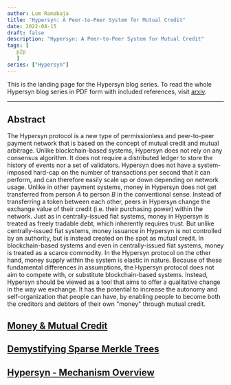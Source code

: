 ```yaml
---
author: Lum Ramabaja
title: "Hypersyn: A Peer-to-Peer System for Mutual Credit"
date: 2022-08-15
draft: false
description: "Hypersyn: A Peer-to-Peer System for Mutual Credit"
tags: [
   p2p
   ]
series: ["Hypersyn"]
---
```


This is the landing page for the Hypersyn blog series. To read the whole Hypersyn blog series in PDF form with included references, visit [arxiv](https://arxiv.org/pdf/2206.04049.pdf).

---
<!--more-->
 
## Abstract

The Hypersyn protocol is a new type of permissionless and peer-to-peer payment network that is based on the concept of mutual credit and mutual arbitrage. Unlike blockchain-based systems, Hypersyn does not rely on any consensus algorithm. It does not require a distributed ledger to store the history of events nor a set of validators. Hypersyn does not have a system-imposed hard-cap on the number of transactions per second that it can perform, and can therefore easily scale up or down depending on network usage. Unlike in other payment systems, money in Hypersyn does not get transferred from person $A$ to person $B$ in the conventional sense. Instead of transferring a token between each other, peers in Hypersyn change the exchange value of their credit (i.e. their purchasing power) within the network. Just as in centrally-issued fiat systems, money in Hypersyn is treated as freely tradable debt, which inherently requires trust. But unlike centrally-issued fiat systems, money issuance in Hypersyn is not controlled by an authority, but is instead created on the spot as mutual credit. In blockchain-based systems and even in centrally-issued fiat systems, money is treated as a scarce commodity. In the Hypersyn protocol on the other hand, money supply within the system is elastic in nature. Because of these fundamental differences in assumptions, the Hypersyn protocol does not aim to compete with, or substitute blockchain-based systems. Instead, Hypersyn should be viewed as a tool that aims to offer a qualitative change in the way we exchange. It has the potential to increase the autonomy and self-organization that people can have, by enabling people to become both the creditors and debtors of their own "money" through mutual credit.

## [Money & Mutual Credit](https://chainlesscoder.com/posts/money-mutual-credit/)

## [Demystifying Sparse Merkle Trees](https://chainlesscoder.com/posts/demystifying-sparse-merkle-trees)

## [Hypersyn - Mechanism Overview](https://chainlesscoder.com/posts/hypersyn-mechanism-overview)